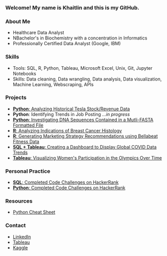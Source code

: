 ### Welcome! My name is Khaitlin and this is my GitHub.

### About Me
- Healthcare Data Analyst
- NBachelor's in Biochemistry with a concentration in Informatics
- Professionally Certified Data Analyst (Google, IBM)

### Skills
- Tools: SQL, R, Python, Tableau, Microsoft Excel, Unix, Git, Jupyter Notebooks
- Skills: Data cleaning, Data wrangling, Data analysis, Data visualization, Machine Learning, Webscraping, APIs

### Projects
- [**Python**: Analyzing Historical Tesla Stock/Revenue Data](https://www.kaggle.com/code/khaitlinbernaldez/analyzing-historical-tesla-stock-revenue-data/notebook)
- **Python**: Identifying Trends in Job Posting *...in progress*
- [**Python**: Investigating DNA Sequences Contained in a Mutli-FASTA Formatted File](https://github.com/khaitmb/Python-for-Genomic-Data-Science/blob/main/README.md)
- [**R**: Analyzing Indications of Breast Cancer Histology](https://www.kaggle.com/code/khaitlinbernaldez/eda-breast-cancer-histology/notebook?scriptVersionId=98209925)
- [**R**: Generating Marketing Strategy Recommendations using Bellabeat Fitness Data](https://www.kaggle.com/code/khaitlinbernaldez/bellabeat-fitness-case-study?scriptVersionId=92026763)
- [**SQL + Tableau**: Creating a Dashboard to Display Global COVID Data Trends](https://github.com/khaitmb/Global-Covid-Data)
- [**Tableau**: Visualizing Women's Participation in the Olympics Over Time](https://public.tableau.com/app/profile/khaitlin.bernaldez/viz/WomenintheOlympics_16467230855410/Dashboard12)

### Personal Practice
- [**SQL**: Completed Code Challenges on HackerRank](https://github.com/khaitmb/HackerRank_Solutions)
- [**Python**: Completed Code Challenges on HackerRank](https://github.com/khaitmb/Python_HackerRank_Solutions/tree/main)

### Resources
- [Python Cheat Sheet](https://github.com/khaitmb/Python-Cheat-Sheet)

### Contact
- [LinkedIn](https://www.linkedin.com/in/khaitlin-bernaldez-9571261b0)
- [Tableau](https://public.tableau.com/app/profile/khaitlin.bernaldez#!/?newProfile=&activeTab=0)
- [Kaggle](https://www.kaggle.com/khaitlinbernaldez)


<!---
khaitmb/khaitmb is a ✨ special ✨ repository because its `README.md` (this file) appears on your GitHub profile.
You can click the Preview link to take a look at your changes.
--->
